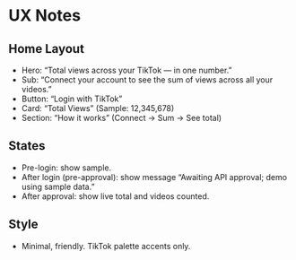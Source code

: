 # UX Notes

## Home Layout
- Hero: “Total views across your TikTok — in one number.”
- Sub: “Connect your account to see the sum of views across all your videos.”
- Button: “Login with TikTok”
- Card: “Total Views” (Sample: 12,345,678)
- Section: “How it works” (Connect → Sum → See total)

## States
- Pre-login: show sample.
- After login (pre-approval): show message “Awaiting API approval; demo using sample data.”
- After approval: show live total and videos counted.

## Style
- Minimal, friendly. TikTok palette accents only.
